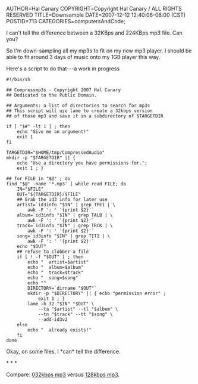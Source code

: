 AUTHOR=Hal Canary
COPYRIGHT=Copyright Hal Canary / ALL RIGHTS RESERVED
TITLE=Downsample
DATE=2007-12-12 12:40:06-06:00 (CST)
POSTID=713
CATEGORIES=computersAndCode;

I can't tell the difference between a 32KBps and 224KBps mp3 file. Can you?

So I'm down-sampling all my mp3s to fit on my new mp3 player. I should be able to fit around 3 days of music onto my 1GB player this way.

Here's a script to do that---a work in progress

    #!/bin/sh
    
    ## Compressmp3s - Copyright 2007 Hal Canary
    ## Dedicated to the Public Domain.
    
    ## Arguments: a list of directories to search for mp3s
    ## This script will use lame to create a 32kbps version
    ## of those mp3 and save it in a subdirectory of $TARGETDIR
    
    if [ "$#" -lt 1 ] ; then
        echo "Give me an argument!"
        exit 1
    fi
    
    TARGETDIR="$HOME/tmp/CompressedAudio"
    mkdir -p "$TARGETDIR" || {
        echo "Use a directory you have permissions for.";
        exit 1 ; }
    
    ## for FILE in "$@" ; do
    find "$@" -name '*.mp3' | while read FILE; do
        IN="$FILE"
        OUT="${TARGETDIR}/$FILE"
        ## Grab the id3 info for later use
        artist=`id3info "$IN" | grep TPE1 | \
            awk -F ': ' '{print $2}'`
        album=`id3info "$IN" | grep TALB | \
            awk -F ': ' '{print $2}'`
        track=`id3info "$IN" | grep TRCK | \
            awk -F ': ' '{print $2}'`
        song=`id3info "$IN" | grep TIT2 | \
            awk -F ': ' '{print $2}'`
        echo "$OUT"
        ## refuse to clobber a file
        if [ ! -f "$OUT" ] ; then
            echo "  artist=$artist"
            echo "  album=$album"
            echo "  track=$track"
            echo "  song=$song"
            echo ""
            DIRECTORY=`dirname "$OUT"`
            mkdir -p "$DIRECTORY" || { echo "permission error" ;
                exit 1 ; }
            lame -b 32 "$IN" "$OUT" \
                --ta "$artist" --tl "$album" \
                --tn "$track" --tt "$song" \
                --add-id3v2
        else
            echo "  already exists!"
        fi
    done
    

Okay, on some files, I \*can\* tell the difference.

\* \* \*

Compare: [032kbps mp3](https://halcanary.org/pub/hidden/Nb99cbhCIxWy7ddxYPNU/032kbps_Catfish_and_the_One_Eyed_Jacks_-_The_Way_You_Move_01_-_Move_.mp3) versus [128kbps mp3](https://halcanary.org/pub/hidden/Nb99cbhCIxWy7ddxYPNU/128kbps_Catfish_and_the_One_Eyed_Jacks_-_The_Way_You_Move_01_-_Move_.mp3).
